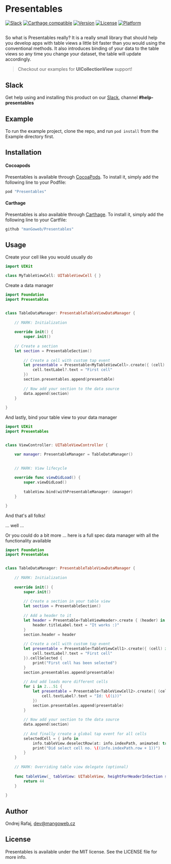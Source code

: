 # Presentables

[![Slack](https://img.shields.io/badge/join-slack-745EAF.svg?style=flat)](http://bit.ly/2B0dEyt)
[![Carthage compatible](https://img.shields.io/badge/Carthage-compatible-4BC51D.svg?style=flat)](https://github.com/Carthage/Carthage)
[![Version](https://img.shields.io/cocoapods/v/Presentables.svg?style=flat)](http://cocoapods.org/pods/Presentables)
[![License](https://img.shields.io/cocoapods/l/Presentables.svg?style=flat)](http://cocoapods.org/pods/Presentables)
[![Platform](https://img.shields.io/cocoapods/p/Presentables.svg?style=flat)](http://cocoapods.org/pods/Presentables)

## 

So what is Presentables really? It is a really small library that should help you develop apps with table views a little bit faster than you would using the conventional methods. It also introduces binding of your data to the table views so any time you change your dataset, the table will update accordingly.

> Checkout our examples for **UICollectionView** support!

## Slack

Get help using and installing this product on our [Slack](http://bit.ly/2B0dEyt), channel <b>#help-presentables</b>

## Example

To run the example project, clone the repo, and run `pod install` from the Example directory first.

## Installation

#### Cocoapods

Presentables is available through [CocoaPods](http://cocoapods.org). To install
it, simply add the following line to your Podfile:

```ruby
pod "Presentables"
```

#### Carthage

Presentables is also available through [Carthage](https://github.com/Carthage/Carthage). To install
it, simply add the following line to your Cartfile:
```ruby
github "manGoweb/Presentables"
```
## Usage

Create your cell like you would usually do

```Swift
import UIKit

class MyTableViewCell: UITableViewCell { }

```

Create a data manager

```Swift
import Foundation
import Presentables


class TableDataManager: PresentableTableViewDataManager {
    
    // MARK: Initialization
    
    override init() {
        super.init()
        
	// Create a section
	let section = PresentableSection()
	
        // Create a cell with custom tap event
        let presentable = Presentable<MyTableViewCell>.create({ (cell) in
            cell.textLabel?.text = "First cell"
        })
        section.presentables.append(presentable)
        
        // Now add your section to the data source
        data.append(section)
    }
    
}
```

And lastly, bind your table view to your data manager

```Swift
import UIKit
import Presentables


class ViewController: UITableViewController {

    var manager: PresentableManager = TableDataManager()
    
    
    // MARK: View lifecycle

    override func viewDidLoad() {
        super.viewDidLoad()
        
        tableView.bind(withPresentableManager: &manager)
    }

}
```

And that's all folks!

... well ...

Or you could do a bit more ... here is a full spec data manager with all the functionality available

```Swift
import Foundation
import Presentables


class TableDataManager: PresentableTableViewDataManager {
    
    // MARK: Initialization
    
    override init() {
        super.init()
        
        // Create a section in your table view
        let section = PresentableSection()
        
        // Add a header to it
        let header = Presentable<TableViewHeader>.create { (header) in
            header.titleLabel.text = "It works :)"
        }
        section.header = header
        
        // Create a cell with custom tap event
        let presentable = Presentable<TableViewCell1>.create({ (cell) in
            cell.textLabel?.text = "First cell"
        }).cellSelected {
            print("First cell has been selected")
        }
        section.presentables.append(presentable)
        
        // And add loads more different cells
        for i in 2...51 {
            let presentable = Presentable<TableViewCell2>.create({ (cell) in
                cell.textLabel?.text = "Id: \((i))"
            })
            section.presentables.append(presentable)
        }
        
        // Now add your section to the data source
        data.append(section)
        
        // And finally create a global tap event for all cells
        selectedCell = { info in
            info.tableView.deselectRow(at: info.indexPath, animated: true)
            print("Did select cell no. \((info.indexPath.row + 1))")
        }
    }
    
    // MARK: Overriding table view delegate (optional)
    
    func tableView(_ tableView: UITableView, heightForHeaderInSection section: Int) -> CGFloat {
        return 44
    }
    
}
```


## Author

Ondrej Rafaj, dev@mangoweb.cz

## License

Presentables is available under the MIT license. See the LICENSE file for more info.
